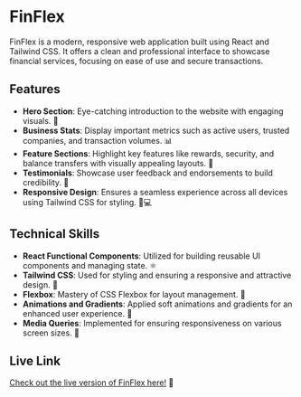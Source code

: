 # FinFlex

FinFlex is a modern, responsive web application built using React and Tailwind CSS. It offers a clean and professional interface to showcase financial services, focusing on ease of use and secure transactions.

## Features

- **Hero Section**: Eye-catching introduction to the website with engaging visuals. 🌟
- **Business Stats**: Display important metrics such as active users, trusted companies, and transaction volumes. 📊
- **Feature Sections**: Highlight key features like rewards, security, and balance transfers with visually appealing layouts. 🏅
- **Testimonials**: Showcase user feedback and endorsements to build credibility. 💬
- **Responsive Design**: Ensures a seamless experience across all devices using Tailwind CSS for styling. 📱💻

## Technical Skills

- **React Functional Components**: Utilized for building reusable UI components and managing state. ⚛️
- **Tailwind CSS**: Used for styling and ensuring a responsive and attractive design. 🎨
- **Flexbox**: Mastery of CSS Flexbox for layout management. 📐
- **Animations and Gradients**: Applied soft animations and gradients for an enhanced user experience. 🌈
- **Media Queries**: Implemented for ensuring responsiveness on various screen sizes. 📏

## Live Link

[Check out the live version of FinFlex here!]() 🚀

